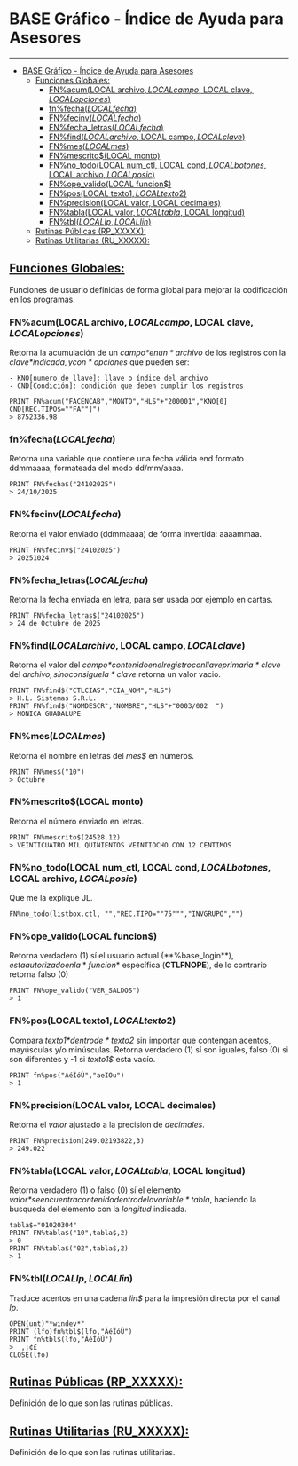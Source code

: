 # BASE Gráfico - Índice de Ayuda para Asesores
---
- [BASE Gráfico - Índice de Ayuda para Asesores](#base-gráfico---índice-de-ayuda-para-asesores)
  - [Funciones Globales:](#funciones-globales)
    - [FN%acum(LOCAL archivo$, LOCAL campo$, LOCAL clave$, LOCAL opciones$)](#fnacumlocal-archivo-local-campo-local-clave-local-opciones)
    - [fn%fecha$(LOCAL fecha$)](#fnfechalocal-fecha)
    - [FN%fecinv$(LOCAL fecha$)](#fnfecinvlocal-fecha)
    - [FN%fecha\_letras$(LOCAL fecha$)](#fnfecha_letraslocal-fecha)
    - [FN%find$(LOCAL archivo$, LOCAL campo$, LOCAL clave$)](#fnfindlocal-archivo-local-campo-local-clave)
    - [FN%mes$(LOCAL mes$)](#fnmeslocal-mes)
    - [FN%mescrito$(LOCAL monto)](#fnmescritolocal-monto)
    - [FN%no\_todo(LOCAL num\_ctl, LOCAL cond$, LOCAL botones$, LOCAL archivo$, LOCAL posic$)](#fnno_todolocal-num_ctl-local-cond-local-botones-local-archivo-local-posic)
    - [FN%ope\_valido(LOCAL funcion$)](#fnope_validolocal-funcion)
    - [FN%pos(LOCAL texto1$, LOCAL texto2$)](#fnposlocal-texto1-local-texto2)
    - [FN%precision(LOCAL valor, LOCAL decimales)](#fnprecisionlocal-valor-local-decimales)
    - [FN%tabla(LOCAL valor$, LOCAL tabla$, LOCAL longitud)](#fntablalocal-valor-local-tabla-local-longitud)
    - [FN%tbl$(LOCAL lp, LOCAL lin$)](#fntbllocal-lp-local-lin)
  - [Rutinas Públicas (RP\_XXXXX):](#rutinas-públicas-rp_xxxxx)
  - [Rutinas Utilitarias (RU\_XXXXX):](#rutinas-utilitarias-ru_xxxxx)

## [Funciones Globales:](#funciones-globales)

Funciones de usuario definidas de forma global para mejorar la codificación en los programas.

### FN%acum(LOCAL archivo$, LOCAL campo$, LOCAL clave$, LOCAL opciones$)

Retorna la acumulación de un *campo$* en un *archivo$* de los registros con la *clave$* indicada, y con *opciones$* que pueden ser:

    - KNO[numero_de_llave]: llave o índice del archivo
    - CND[Condición]: condición que deben cumplir los registros
~~~
PRINT FN%acum("FACENCAB","MONTO","HLS"+"200001","KNO[0] CND[REC.TIPO$=""FA""]")
> 8752336.98
~~~

### fn%fecha$(LOCAL fecha$)

Retorna una variable que contiene una fecha válida end formato ddmmaaaa, formateada del modo dd/mm/aaaa.
~~~
PRINT FN%fecha$("24102025")
> 24/10/2025
~~~

### FN%fecinv$(LOCAL fecha$)

Retorna el valor enviado (ddmmaaaa) de forma invertida: aaaammaa.
~~~
PRINT FN%fecinv$("24102025")
> 20251024
~~~

### FN%fecha_letras$(LOCAL fecha$)

Retorna la fecha enviada en letra, para ser usada por ejemplo en cartas.
~~~
PRINT FN%fecha_letras$("24102025")
> 24 de Octubre de 2025
~~~

### FN%find$(LOCAL archivo$, LOCAL campo$, LOCAL clave$)

Retorna el valor del *campo$* contenido en el registro con llave primaria *clave$* del *archivo$, sí no consigue la *clave$* retorna un valor vacio.
~~~
PRINT FN%find$("CTLCIAS","CIA_NOM","HLS")
> H.L. Sistemas S.R.L.
PRINT FN%find$("NOMDESCR","NOMBRE","HLS"+"0003/002  ")
> MONICA GUADALUPE
~~~

### FN%mes$(LOCAL mes$)

Retorna el nombre en letras del *mes$* en números.
~~~
PRINT FN%mes$("10")
> Octubre
~~~

### FN%mescrito$(LOCAL monto)

Retorna el número enviado en letras.
~~~
PRINT FN%mescrito$(24528.12)
> VEINTICUATRO MIL QUINIENTOS VEINTIOCHO CON 12 CENTIMOS
~~~

### FN%no_todo(LOCAL num_ctl, LOCAL cond$, LOCAL botones$, LOCAL archivo$, LOCAL posic$)

Que me la explique JL.
~~~
FN%no_todo(listbox.ctl, "","REC.TIPO=""75""","INVGRUPO","")
~~~

### FN%ope_valido(LOCAL funcion$)

Retorna verdadero (1) sí el usuario actual (**%base_login$**), esta autorizado en la *funcion$* específica (**CTLFNOPE**), de lo contrario retorna falso (0)
~~~
PRINT FN%ope_valido("VER_SALDOS")
> 1
~~~

### FN%pos(LOCAL texto1$, LOCAL texto2$)

Compara *texto1$* dentro de *texto2$* sin importar que contengan acentos, mayúsculas y/o minúsculas. Retorna verdadero (1) sí son iguales, falso (0) si son diferentes y -1 si *texto1$* esta vacío. 
~~~
PRINT fn%pos("ÁéÍóÚ","aeIOu")
> 1
~~~

### FN%precision(LOCAL valor, LOCAL decimales)

Retorna el *valor* ajustado a la precision de *decimales*.
~~~
PRINT FN%precision(249.02193822,3)
> 249.022
~~~

### FN%tabla(LOCAL valor$, LOCAL tabla$, LOCAL longitud)

Retorna verdadero (1) o falso (0) sí el elemento *valor$* se encuentra contenido dentro de la variable *tabla$*, haciendo la busqueda del elemento con la *longitud* indicada.
~~~
tabla$="01020304"
PRINT FN%tabla$("10",tabla$,2)
> 0
PRINT FN%tabla$("02",tabla$,2)
> 1
~~~

### FN%tbl$(LOCAL lp, LOCAL lin$)

Traduce acentos en una cadena *lin$* para la impresión directa por el canal *lp*.
~~~
OPEN(unt)"*windev*"
PRINT (lfo)fn%tbl$(lfo,"ÁéÍóÚ")
PRINT fn%tbl$(lfo,"ÁéÍóÚ")
>  ‚¡¢£
CLOSE(lfo)
~~~

## [Rutinas Públicas (RP_XXXXX):](#rp_xxxxx---rutinas-públicas)

Definición de lo que son las rutinas públicas.

## [Rutinas Utilitarias (RU_XXXXX):](#ru_xxxxx---rutinas-utilitarias)

Definición de lo que son las rutinas utilitarias.